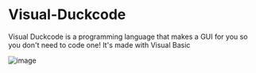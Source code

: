 # Visual-Duckcode
Visual Duckcode is a programming language that makes a GUI for you so you don't need to code one!
It's made with Visual Basic


![image](https://user-images.githubusercontent.com/80700684/136236777-52d666ea-47a5-46fe-b1fd-43f07fdc2cb0.png)

